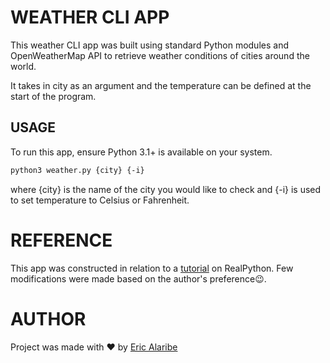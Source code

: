 # WEATHER CLI APP

This weather CLI app was built using standard Python modules and
OpenWeatherMap API to retrieve weather conditions of cities
around the world.

It takes in city as an argument and the temperature can be defined
at the start of the program.

## USAGE

To run this app, ensure Python 3.1+ is available on your system.

```sh
python3 weather.py {city} {-i}
```
where {city} is the name of the city you would like to check
and {-i} is used to set temperature to Celsius or Fahrenheit.

# __REFERENCE__
This app was constructed in relation to a [tutorial](https://realpython.com/build-a-python-weather-app-cli) on RealPython.
Few modifications were made based on the author's preference😉.

# AUTHOR
Project was made with ❤ by [Eric Alaribe](https://github.com/smith2eric)